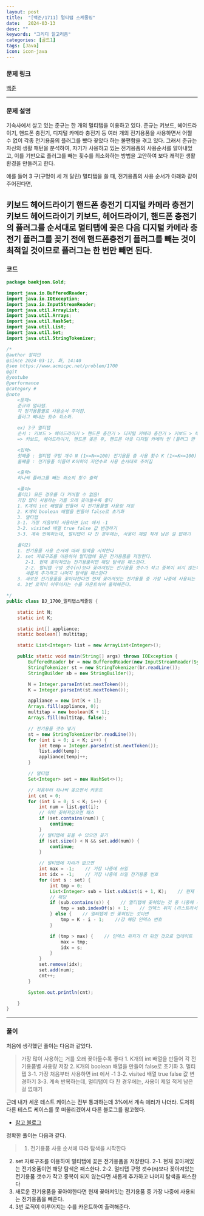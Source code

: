 ```yaml
---
layout: post
title:  "[백준/1711] 멀티탭 스케줄링"
date:   2024-03-13
desc: ""
keywords: "그리디 알고리즘"
categories: [골드1]
tags: [Java]
icon: icon-java
---
```


### 문제 링크
[백준](https://www.acmicpc.net/problem/1700)

---

### 문제 설명
기숙사에서 살고 있는 준규는 한 개의 멀티탭을 이용하고 있다. 준규는 키보드, 헤어드라이기, 핸드폰 충전기, 디지털 카메라 충전기 등 여러 개의 전기용품을 사용하면서 어쩔 수 없이 각종 전기용품의 플러그를 뺐다 꽂았다 하는 불편함을 겪고 있다. 그래서 준규는 자신의 생활 패턴을 분석하여, 자기가 사용하고 있는 전기용품의 사용순서를 알아내었고, 이를 기반으로 플러그를 빼는 횟수를 최소화하는 방법을 고안하여 보다 쾌적한 생활환경을 만들려고 한다.

예를 들어 3 구(구멍이 세 개 달린) 멀티탭을 쓸 때, 전기용품의 사용 순서가 아래와 같이 주어진다면,

키보드
헤어드라이기
핸드폰 충전기
디지털 카메라 충전기
키보드
헤어드라이기
키보드, 헤어드라이기, 핸드폰 충전기의 플러그를 순서대로 멀티탭에 꽂은 다음 디지털 카메라 충전기 플러그를 꽂기 전에 핸드폰충전기 플러그를 빼는 것이 최적일 것이므로 플러그는 한 번만 빼면 된다.
---

### 코드
```JAVA
package baekjoon.Gold;

import java.io.BufferedReader;
import java.io.IOException;
import java.io.InputStreamReader;
import java.util.ArrayList;
import java.util.Arrays;
import java.util.HashSet;
import java.util.List;
import java.util.Set;
import java.util.StringTokenizer;

/*
@author 정여민
@since 2024-03-12, 화, 14:40
@see https://www.acmicpc.net/problem/1700
@git
@youtube
@performance
@category #
@note 
	<문제>
	준규의 멀티탭.
	각 정기용품별로 사용순서 주어짐.
	플러그 빼내는 횟수 최소화.

	ex) 3구 멀티탭
	순서 : 키보드 > 헤어드라이기 > 핸드폰 충전기 > 디지털 카메라 충전기 > 키보드 > 헤어드라이기
	=> 키보드, 헤어드라이기, 핸드폰 꽂은 후, 핸드폰 아웃 디지털 카메라 인 (플러그 한 번만 빼기)

	<입력>
	첫째줄 : 멀티탭 구멍 개수 N (1<=N<=100) 전기용품 총 사용 횟수 K (1<=K<=100)
	둘쨰줄 : 전기용품 이름이 K이하의 자연수로 사용 순서대로 주어짐

	<출력>
	하나씩 플러그를 빼는 최소의 횟수 출력

	<풀이>
	풀이1) 모든 경우를 다 커버할 수 없음!
	가장 많이 사용하는 거를 오래 꽂아둘수록 좋다
	1. K개의 int 배열을 만들어 각 전기용품별 사용량 저장
	2. K개의 boolean 배열을 만들어 false로 초기화
	3. 멀티탭 
	3-1. 가장 처음부터 사용하면 int 에서 -1
	3-2. visited 배열 true false 값 변경하기
	3-3. 계속 반복하는데, 멀티탭이 다 찬 경우에는, 사용이 제일 적게 남은 걸 없애기

	풀이2)
	1. 전기용품 사용 순서에 따라 탐색을 시작한다
	2. set 자료구조를 이용하여 멀티탭에 꽂은 전기용품을 저장한다.
	   2-1. 현재 꽂아져있는 전기용품이면 해당 탐색은 패스한다.
	   2-2. 멀티탭 구멍 갯수(n)보다 꽂아져있는 전기용품 갯수가 작고 중복이 되지 않는다면
	   새롭게 추가하고 나머지 탐색을 패스한다
   	3. 새로운 전기용품을 꽂아야한다면 현재 꽂아져잇는 전기용품 중 가장 나중에 사용되는 전기용품을 빼준다.
   	4. 3번 로직이 이루어지는 수를 카운트하여 출력해준다.

*/
public class BJ_1700_멀티탭스케줄링 {

	static int N;
	static int K;

	static int[] appliance;
	static boolean[] multitap;

	static List<Integer> list = new ArrayList<Integer>();

	public static void main(String[] args) throws IOException {
		BufferedReader br = new BufferedReader(new InputStreamReader(System.in));
		StringTokenizer st = new StringTokenizer(br.readLine());
		StringBuilder sb = new StringBuilder();

		N = Integer.parseInt(st.nextToken());
		K = Integer.parseInt(st.nextToken());

		appliance = new int[K + 1];
		Arrays.fill(appliance, 0);
		multitap = new boolean[K + 1];
		Arrays.fill(multitap, false);

		// 전기용품 갯수 넣기
		st = new StringTokenizer(br.readLine());
		for (int i = 0; i < K; i++) {
			int temp = Integer.parseInt(st.nextToken());
			list.add(temp);
			appliance[temp]++;
		}

		// 멀티탭
		Set<Integer> set = new HashSet<>();

		// 처음부터 하나씩 꽂으면서 카운트
		int cnt = 0;
		for (int i = 0; i < K; i++) {
			int num = list.get(i);
			// 이미 꽂혀져있으면 패스
			if (set.contains(num)) {
				continue;
			}
			// 멀티탭에 꽂을 수 있으면 꽂기
			if (set.size() < N && set.add(num)) {
				continue;
			}

			// 멀티탭에 자리가 없으면
			int max = -1;    // 가장 나중에 쓰일
			int idx = -1;    // 가장 나중에 쓰일 전기용품 번호
			for (int s : set) {
				int tmp = 0;
				List<Integer> sub = list.subList(i + 1, K);    // 현재 이후의 전기 사용 순서
				// 해당
				if (sub.contains(s)) {    // 멀티탭에 꽂혀있는 것 중 나중에 사용될 거면
					tmp = sub.indexOf(s) + 1;    // 인덱스 위치 (리스트라서 0부터 시작하므로 +1)
				} else {    // 멀티탭에 안 꽂혀있는 것이면
					tmp = K - i - 1;    //걍 해당 인덱스 번호
				}

				if (tmp > max) {    // 인덱스 위치가 더 뒤인 것으로 업데이트
					max = tmp;
					idx = s;
				}
			}
			set.remove(idx);
			set.add(num);
			cnt++;
		}

		System.out.println(cnt);

	}
}

```

---
### 풀이

처음에 생각했던 풀이는 다음과 같았다.

> 가장 많이 사용하는 거를 오래 꽂아둘수록 좋다
	1. K개의 int 배열을 만들어 각 전기용품별 사용량 저장
	2. K개의 boolean 배열을 만들어 false로 초기화
	3. 멀티탭 
	3-1. 가장 처음부터 사용하면 int 에서 -1
	3-2. visited 배열 true false 값 변경하기
	3-3. 계속 반복하는데, 멀티탭이 다 찬 경우에는, 사용이 제일 적게 남은 걸 없애기


근데 내가 세운 테스트 케이스는 전부 통과하는데 3%에서 계속 에러가 나더라.
도저히 다른 테스트 케이스를 못 떠올리겠어서 다른 블로그를 참고했다.

* [참고 블로그](https://loosie.tistory.com/484)

정확한 풀이는 다음과 같다.

> 1. 전기용품 사용 순서에 따라 탐색을 시작한다
2. set 자료구조를 이용하여 멀티탭에 꽂은 전기용품을 저장한다.
	   2-1. 현재 꽂아져있는 전기용품이면 해당 탐색은 패스한다.
	   2-2. 멀티탭 구멍 갯수(n)보다 꽂아져있는 전기용품 갯수가 작고 중복이 되지 않는다면
	   새롭게 추가하고 나머지 탐색을 패스한다
3. 새로운 전기용품을 꽂아야한다면 현재 꽂아져잇는 전기용품 중 가장 나중에 사용되는 전기용품을 빼준다.
4. 3번 로직이 이루어지는 수를 카운트하여 출력해준다.
